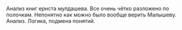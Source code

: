 Анализ книг ернста мулдашева. Все очень чётко разложено по полочкам. Непонятно как можно было вообще верить Малышеву. Анализ. Логика, подмена понятий.